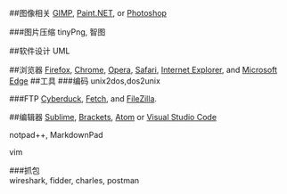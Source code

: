 ##图像相关
[GIMP](http://www.gimp.org/), [Paint.NET](http://www.getpaint.net/), or [Photoshop](https://www.adobe.com/products/photoshop.html)

###图片压缩
tinyPng, 智图

##软件设计
UML

##浏览器
[Firefox](https://www.mozilla.org/en-US/firefox/new/), [Chrome](https://www.google.com/chrome/browser/), [Opera](http://www.opera.com/), [Safari](https://www.apple.com/safari/), [Internet Explorer](http://windows.microsoft.com/en-us/internet-explorer/download-ie), and [Microsoft Edge](https://www.microsoft.com/en-us/windows/microsoft-edge)
##工具
###编码
unix2dos,dos2unix  

###FTP
[Cyberduck](https://cyberduck.io/), [Fetch](http://fetchsoftworks.com/), and [FileZilla](https://filezilla-project.org/).

##编辑器
[Sublime](https://www.sublimetext.com/), [Brackets](http://brackets.io/), [Atom](https://atom.io/) or [Visual Studio Code](https://code.visualstudio.com/)

notpad++, MarkdownPad  

vim

###抓包  
wireshark, fidder, charles, postman
